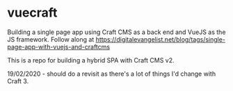 # vuecraft
Building a single page app using Craft CMS as a back end and VueJS as the JS framework. Follow along at https://digitalevangelist.net/blog/tags/single-page-app-with-vuejs-and-craftcms

This is a repo for building a hybrid SPA with Craft CMS v2.

19/02/2020 - should do a revisit as there's a lot of things I'd change with Craft 3.
